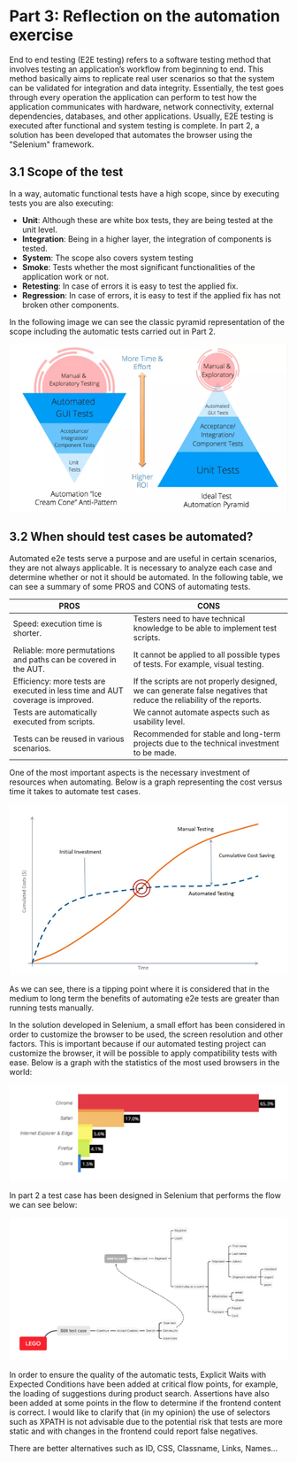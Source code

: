 ﻿

# Part 3: Reflection on the automation exercise

End to end testing (E2E testing) refers to a software testing method that involves testing an application’s workflow from beginning to end. This method basically aims to replicate real user scenarios so that the system can be validated for integration and data integrity.
Essentially, the test goes through every operation the application can perform to test how the application communicates with hardware, network connectivity, external dependencies, databases, and other applications. Usually, E2E testing is executed after functional and system testing is complete.
In part 2, a solution has been developed that automates the browser using the "Selenium" framework.

## 3.1 Scope of the test

In a way, automatic functional tests have a high scope, since by executing tests you are also executing:

- **Unit**: Although these are white box tests, they are being tested at the unit level.
- **Integration**: Being in a higher layer, the integration of components is tested.
- **System**: The scope also covers system testing
- **Smoke**: Tests whether the most significant functionalities of the application work or not.
- **Retesting**: In case of errors it is easy to test the applied fix.
- **Regression**: In case of errors, it is easy to test if the applied fix has not broken other components.

 In the following image we can see the classic pyramid representation of the scope including the automatic tests carried out in Part 2.

![testpyramid](https://github.com/jsilvalu/QAutomation/blob/main/Resources/test-pyramid.png?raw=true)


## 3.2 When should test cases be automated?

Automated e2e tests serve a purpose and are useful in certain scenarios, they are not always applicable. It is necessary to analyze each case and determine whether or not it should be automated. In the following table, we can see a summary of some PROS and CONS of automating tests.

|  PROS|CONS  |
|--|--|
|Speed: execution time is shorter. |Testers need to have technical knowledge to be able to implement test scripts. 
|Reliable: more permutations and paths can be covered in the AUT. |It cannot be applied to all possible types of tests. For example, visual testing. 
|Efficiency: more tests are executed in less time and AUT coverage is improved. |If the scripts are not properly designed, we can generate false negatives that reduce the reliability of the reports. 
|Tests are automatically executed from scripts. |We cannot automate aspects such as usability level.
|Tests can be reused in various scenarios. |Recommended for stable and long-term projects due to the technical investment to be made. 

One of the most important aspects is the necessary investment of resources when automating. Below is a graph representing the cost versus time it takes to automate test cases.

![whenAuto](https://github.com/jsilvalu/QAutomation/blob/main/Resources/whenAuto.jpg?raw=true)




As we can see, there is a tipping point where it is considered that in the medium to long term the benefits of automating e2e tests are greater than running tests manually.


In the solution developed in Selenium, a small effort has been considered in order to customize the browser to be used, the screen resolution and other factors. This is important because if our automated testing project can customize the browser, it will be possible to apply compatibility tests with ease.
Below is a graph with the statistics of the most used browsers in the world:

![browsersStats](https://github.com/jsilvalu/QAutomation/blob/main/Resources/browser_stats.png?raw=true)


In part 2 a test case has been designed in Selenium that performs the flow we can see below:

![browsersStats](https://github.com/jsilvalu/QAutomation/blob/main/Resources/LEGO.png?raw=true)

In order to ensure the quality of the automatic tests, Explicit Waits with Expected Conditions have been added at critical flow points, for example, the loading of suggestions during product search.
Assertions have also been added at some points in the flow to determine if the frontend content is correct.
I would like to clarify that (in my opinion) the use of selectors such as XPATH is not advisable due to the potential risk that tests are more static and with changes in the frontend could report false negatives.

There are better alternatives such as ID, CSS, Classname, Links, Names...
